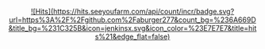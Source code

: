 <div align=center>
  
  [![Hits](https://hits.seeyoufarm.com/api/count/incr/badge.svg?  url=https%3A%2F%2Fgithub.com%2Faburger277&count_bg=%236A669D&title_bg=%231C325B&icon=jenkinsx.svg&icon_color=%23E7E7E7&title=hits%21&edge_flat=false)](https://hits.seeyoufarm.com)
</div>
